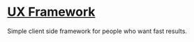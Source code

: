# [UX Framework](http://uxf.hive.pt)

Simple client side framework for people who want fast results.
